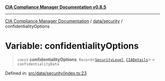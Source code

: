 [**CIA Compliance Manager Documentation v0.8.5**](../../../README.md)

***

[CIA Compliance Manager Documentation](../../../modules.md) / [data/security](../README.md) / confidentialityOptions

# Variable: confidentialityOptions

> `const` **confidentialityOptions**: `Record`\<[`SecurityLevel`](../../../types/cia/type-aliases/SecurityLevel.md), [`CIADetails`](../../../types/cia-services/interfaces/CIADetails.md)\> = `confidentialityData`

Defined in: [src/data/security/index.ts:23](https://github.com/Hack23/cia-compliance-manager/blob/3ae0301247f765ba03c8c0fe645db4718bb8af76/src/data/security/index.ts#L23)
